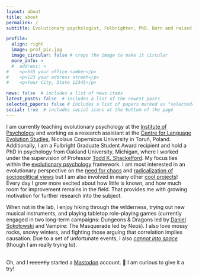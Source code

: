 ```yaml
---
layout: about
title: about
permalink: /
subtitle: Evolutionary psychologist, Fulbrighter, PhD. Born and raised in <a href="https://www.openstreetmap.org/#map=12/53.0192/18.5981">Toruń</a>, Poland. Loves forests and winter. Retired computer gamer.

profile:
  align: right
  image: prof_pic.jpg
  image_circular: false # crops the image to make it circular
  more_info: >
  #  address: >
#    <p>555 your office number</p>
#    <p>123 your address street</p>
#    <p>Your City, State 12345</p>

news: false  # includes a list of news items
latest_posts: false  # includes a list of the newest posts
selected_papers: false # includes a list of papers marked as "selected={true}"
social: true  # includes social icons at the bottom of the page
---
```


I am currently teaching evolutionary psychology at the <a href="http://psychologia.umk.pl/">Institute of Psychology</a> and working as a research assistant at the <a href="https://cles.umk.pl/">Centre for Language Evolution Studies</a>, Nicolaus Copernicus University in Toruń, Poland. Additionally, I am a Fulbright Graduate Student Award recipient and hold a PhD in psychology from Oakland University, Michigan, where I worked under the supervision of Professor <a href="https://www.toddkshackelford.com/">Todd K. Shackelford</a>. My focus lies within the <a href="https://www.cep.ucsb.edu/wp-content/uploads/2023/06/Evolutionary-Psychology-A-Primer-CosmidesTooby1993.pdf">evolutionary psychology</a> framework. I am most interested in an evolutionary perspective on the <a href="https://szala.org/projects/nfc/">need for chaos</a> and <a href="https://annadoesscience.github.io/projects/radical/">radicalization of sociopolitical views</a> but I am also involved in many other <a href="https://annadoesscience.github.io/projects/">cool projects</a>! Every day I grow more excited about how little is known, and how much room for improvement remains in the field. That provides me with growing motivation for further research into the subject.

When not in the lab, I enjoy hiking through the wilderness, trying out new musical instruments, and playing tabletop role-playing games (currently engaged in two long-term campaigns: Dungeons & Dragons led by <a href="https://www.researchgate.net/profile/Daniel-Sokolowski-2">Daniel Sokołowski</a> and Vampire: The Masquerade led by Neoś). I also love mossy rocks, snowy winters, and fighting those arguing that correlation implies causation. Due to a set of unfortunate events, I also <a href="https://annadoesscience.github.io/projects/analog/"><i>cannot into space</i></a> (though I am really trying to).<br /><br />

Oh, and I <s>recently</s> started a <a rel="me" href="https://fediscience.org/@anna">Mastodon</a> account. 🐘 I am curious to give it a try!

